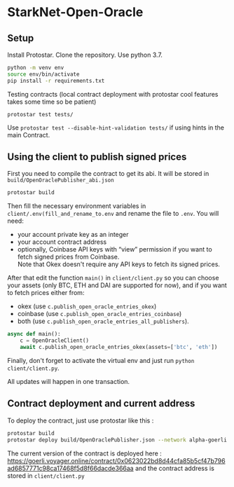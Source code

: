 # StarkNet-Open-Oracle

## Setup  
Install Protostar. Clone the repository. Use python 3.7.

```bash
python -m venv env
source env/bin/activate
pip install -r requirements.txt
```

Testing contracts (local contract deployment with protostar cool features takes some time so be patient)

```
protostar test tests/
```

Use `protostar test --disable-hint-validation tests/` if using hints in the main Contract. 

## Using the client to publish signed prices  

First you need to compile the contract to get its abi. It will be stored in `build/OpenOraclePublisher_abi.json`

```bash
protostar build
```

Then fill the necessary environment variables in `client/.env(fill_and_rename_to.env` and rename the file to `.env`. You will need:  
- your account private key as an integer  
- your account contract address  
- optionally, Coinbase API keys with “view” permission if you want to fetch signed prices from Coinbase.    
Note that Okex doesn't require any API keys to fetch its signed prices.  

After that edit the function `main()` in `client/client.py` so you can choose your assets (only BTC, ETH and DAI are supported for now), and if you want to fetch prices either from:     
- okex (use `c.publish_open_oracle_entries_okex`)  
- coinbase (use `c.publish_open_oracle_entries_coinbase`)  
- both (use `c.publish_open_oracle_entries_all_publishers`).  

```python
async def main():
    c = OpenOracleClient()
    await c.publish_open_oracle_entries_okex(assets=['btc', 'eth'])
```

Finally, don't forget to activate the virtual env and just run `python client/client.py`. 

All updates will happen in one transaction. 

## Contract deployment and current address

To deploy the contract, just use protostar like this :

```bash
protostar build
protostar deploy build/OpenOraclePublisher.json --network alpha-goerli
```

The current version of the contract is deployed here : https://goerli.voyager.online/contract/0x0623022bd8d44cfa85b5cf47b796ad6857771c98ca17468f5d8f66dacde366aa and the contract address is stored in `client/client.py`



